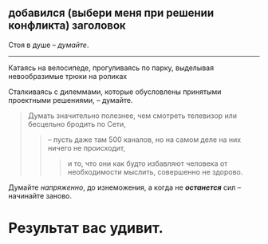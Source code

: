 ## добавился (выбери меня при решении конфликта) заголовок

Стоя в душе – *думайте*.
***
Катаясь на велосипеде, прогуливаясь по парку, выделывая невообразимые трюки на роликах

Сталкиваясь с дилеммами, которые обусловлены принятыми проектными решениями, – думайте.

> Думать значительно полезнее, чем смотреть телевизор или бесцельно бродить по Сети,
>>– пусть даже там 500 каналов, но на самом деле на них ничего не происходит,
>>>и то, что они как будто избавляют человека от необходимости мыслить, совершенно не здорово.

Думайте *напряженно*, до изнеможения,
а когда не ***останется*** сил – начинайте заново.

# Результат вас удивит.